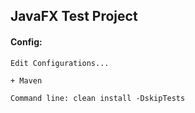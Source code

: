 ## JavaFX Test Project

#### Config:

`Edit Configurations...`

`+ Maven`

`Command line: clean install -DskipTests`
